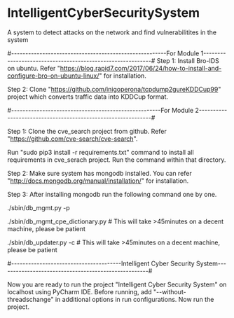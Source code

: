 # IntelligentCyberSecuritySystem
A system to detect attacks on the network and find vulnerabilitites in the system


#-------------------------------------------------------For Module 1-----------------------------------------------------------#
Step 1: Install Bro-IDS on ubuntu. Refer "https://blog.rapid7.com/2017/06/24/how-to-install-and-configure-bro-on-ubuntu-linux/" for installation.

Step 2: Clone "https://github.com/inigoperona/tcpdump2gureKDDCup99" project which converts traffic data into KDDCup format.


#-----------------------------------------------------For Module 2-------------------------------------------------------------#

Step 1: Clone the cve_search project from github. Refer "https://github.com/cve-search/cve-search".

Run "sudo pip3 install -r requirements.txt" command to install all requirements in cve_serach project. Run the command within that directory.


Step 2: Make sure system has mongodb installed. You can refer "http://docs.mongodb.org/manual/installation/" for installation.


Step 3: After installing mongodb run the following command one by one.

./sbin/db_mgmt.py -p

./sbin/db_mgmt_cpe_dictionary.py	 # This will take >45minutes on a decent machine, please be patient

./sbin/db_updater.py -c			 # This will take >45minutes on a decent machine, please be patient


#---------------------------------------Intelligent Cyber Security System-----------------------------------------------------#


Now you are ready to run the project "Intelligent Cyber Security System" on localhost using PyCharm IDE.
Before running, add "--without-threadschange" in additional options in run configurations. Now run the project.
